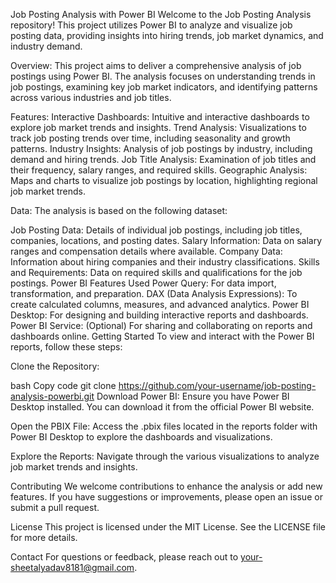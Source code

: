 Job Posting Analysis with Power BI
Welcome to the Job Posting Analysis repository! This project utilizes Power BI to analyze and visualize job posting data, providing insights into hiring trends, job market dynamics, and industry demand.

Overview:  This project aims to deliver a comprehensive analysis of job postings using Power BI. The analysis focuses on understanding trends in job postings, examining key job market indicators, and identifying patterns across various industries and job titles.

Features:
Interactive Dashboards: Intuitive and interactive dashboards to explore job market trends and insights.
Trend Analysis: Visualizations to track job posting trends over time, including seasonality and growth patterns.
Industry Insights: Analysis of job postings by industry, including demand and hiring trends.
Job Title Analysis: Examination of job titles and their frequency, salary ranges, and required skills.
Geographic Analysis: Maps and charts to visualize job postings by location, highlighting regional job market trends.

Data: The analysis is based on the following dataset:

Job Posting Data: Details of individual job postings, including job titles, companies, locations, and posting dates.
Salary Information: Data on salary ranges and compensation details where available.
Company Data: Information about hiring companies and their industry classifications.
Skills and Requirements: Data on required skills and qualifications for the job postings.
Power BI Features Used
Power Query: For data import, transformation, and preparation.
DAX (Data Analysis Expressions): To create calculated columns, measures, and advanced analytics.
Power BI Desktop: For designing and building interactive reports and dashboards.
Power BI Service: (Optional) For sharing and collaborating on reports and dashboards online.
Getting Started
To view and interact with the Power BI reports, follow these steps:

Clone the Repository:

bash
Copy code
git clone https://github.com/your-username/job-posting-analysis-powerbi.git
Download Power BI:
Ensure you have Power BI Desktop installed. You can download it from the official Power BI website.

Open the PBIX File:
Access the .pbix files located in the reports folder with Power BI Desktop to explore the dashboards and visualizations.

Explore the Reports:
Navigate through the various visualizations to analyze job market trends and insights.

Contributing
We welcome contributions to enhance the analysis or add new features. If you have suggestions or improvements, please open an issue or submit a pull request.

License
This project is licensed under the MIT License. See the LICENSE file for more details.

Contact
For questions or feedback, please reach out to your-sheetalyadav8181@gmail.com.

